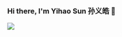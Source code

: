 ### Hi there, I'm Yihao Sun 孙义皓 👋

<!--
**yihaosun1124/yihaosun1124** is a ✨ _special_ ✨ repository because its `README.md` (this file) appears on your GitHub profile.

- 🔭 I’m 2rd year graduate student of [School of Artificial Intelligence](http://ai.nju.edu.cn/) in [Nanjing University](http://www.nju.edu.cn/) and a member of [LAMDA Group](http://www.lamda.nju.edu.cn/CH.MainPage.ashx).
- 🌱 I’m currently focusing on Offline RL and Model-based RL.
- 📫 Feel free to contact me by [Email](sunyh@lamda.nju.edu.cn).
-->
![](https://github-readme-stats.vercel.app/api?username=yihaosun1124)
